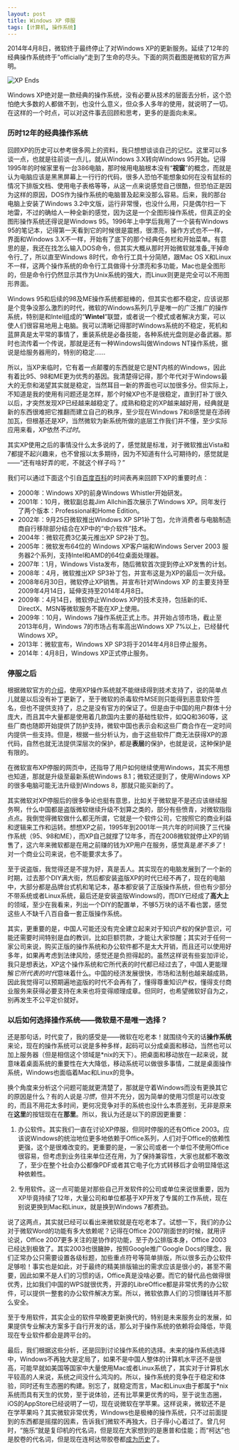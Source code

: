 ```yaml
---
layout: post
title: Windows XP 停服
tags: [计算机, 操作系统]
---
```


2014年4月8日，微软终于最终停止了对Windows XP的更新服务。延续了12年的经典操作系统终于“officially”走到了生命的尽头。下面的网页截图是微软的官方声明。

![XP Ends](/jekyll/figure/MSannouncement.png)

Windows XP绝对是一款经典的操作系统，没有必要从技术的层面去分析，这个恐怕绝大多数的人都做不到，也没什么意义，但众多人多年的使用，就说明了一切。在这样的一个时点，可以对这件事去回顾和思考，更多的是面向未来。

### 历时12年的经典操作系统

回顾XP的历史可以参考很多网上的资料，我只想想谈谈自己的记忆。这里可以多谈一点，也就是往前谈一点儿，就从Windows 3.X转向Windows 95开始。记得1995年的时候家里有一台386电脑，那时候用电脑根本没有“**视窗**”的概念，而就是认为电脑应该是黑黑屏幕上一行行的代码，很多人恐怕不能想象如何在没有鼠标的情况下排版文档、使用电子表格等等，从这一点来说感觉自己很酷，但恐怕正是因为这样的原因，DOS作为操作系统的电脑普及起来没那么容易。后来，我的那台电脑上安装了Windows 3.2中文版，运行非常慢，也没什么用，只是偶尔扫一下地雷，不过的确给人一种全新的感觉，因为这是一个全图形操作系统，但真正的全图形操作系统还得说是Windows 95。1996年上中学后我用了一个装有Windows 95的笔记本，记得第一天看到它的时候很是震撼，很漂亮，操作方式也不一样，界面和Windows 3.X不一样，开始有了底下的那个经典任务栏和开始菜单。有意思的是，我还在找怎么输入DOS命令，但其实大概从那时开始微软就准备_干掉命令行_了，所以直至Windows 8时代，命令行工具十分简陋，跟Mac OS X和Linux不一样，这两个操作系统的命令行工具做得十分漂亮和多功能，Mac也是全图形的，但是命令行仍然显示其作为Unix系统的强大，而Linux则更是完全可以不用图形界面。

Windows 95和后续的98及ME操作系统都挺棒的，但其实也都不稳定，应该说那是个竞争没那么激烈的时代，微软的Windows系列几乎是唯一的广泛推广的操作系统，特别是和Intel组成的“**Wintel**”联盟，或者说一个模式或者解决方案，可以使人们很容易地用上电脑。我可以清晰记得那时Windows系统的不稳定，死机和蓝屏真是太平常的事情了，重装系统是必备技能，各种系统光盘则是必备武器。那时也流传着一个传说，那就是还有一种Windows叫做Windows NT操作系统，据说是给服务器用的，特别的稳定……

所以，当XP来临时，它有着一点颠覆的东西就是它是NT内核的Windows，因此有着比95、98和ME更为优秀的基因。我清楚得记得，那个年代对于Windows最大的无奈和渴望其实就是稳定，当然耳目一新的界面也可以加很多分。但实际上，不知道是我的使用有问题还是怎样，那个时候XP也不是很稳定，直到打补丁很久以后，才突然发现XP已经越来越稳定了。成熟和稳定的XP越来越好用，经典就是新的东西很难把它推翻而建立自己的秩序，至少现在Windows 7和8感觉是在添砖加瓦，但根基还是XP，当然微软为新系统所做的底层工作我们并不懂，至少实际应用来看，XP依然*不过时*。

其实XP使用之后的事情没什么太多说的了，感觉就是标准，对于微软推出Vista和7都提不起兴趣来，也不曾报以太多期待，因为不知道有什么可期待的，感觉就是——“还有啥好弄的呢，不就这个样子吗？”

我们可以通过下面这个引自[百度百科][timeline]的时间表再来回顾下XP的重要时点：

- 2000年：Windows XP的前身Windows Whistler开始研发。
- 2001年：10月，微软副总裁Jim Allchin首次展示了Windows XP。同年发行了两个版本：Professional和Home Edition。
- 2002年：9月25日微软推出Windows XP SP1补丁包，允许消费者与电脑制造商自行移除部分结合在XP中的“中介软件”技术。
- 2004年：微软花费3亿美元推出XP SP2补丁包。
- 2005年：微软发布64位的 Windows XP客户端和Windows Server 2003 服务器2个系列，支持Intel和AMD的64位桌面处理器。
- 2007年：1月，Windows Vista发布，随后微软首次提到停止XP发售的计划。
- 2008年：4月，微软推出XP SP3补丁包，并宣布这是为XP的最后一次升级。
- 2008年6月30日，微软停止XP销售。并宣布针对Windows XP 的主要支持至2009年4月14日，延伸支持至2014年4月8日。
- 2009年：4月14日，微软停止Windows XP的技术支持，包括新的IE、DirectX、MSN等微软服务不能在XP上使用。
- 2009年：10月，Windows 7操作系统正式上市。并开始占领市场，截止至2013年6月，Windows 7的市场占有率高出Windows XP 7%以上，已经替代Windows XP。
- 2013年：微软宣布，Windows XP SP3将于2014年4月8日停止服务。
- 2014年：4月8日，Windows XP正式停止服务。

### 停服之后

根据微软官方的[介绍][annoucement]，使用XP操作系统就不能继续得到技术支持了，说的简单点儿就是以后没有补丁更新了，至于微软的杀毒软件MSE则只能得到恶意软件签名，但也不提供支持了，总之是没有官方的保证了。但是由于中国的用户群体十分庞大，而且其中大量都是使用着几款国内主要的基础性软件，如QQ和360等，这些厂商也随即开始提供了防护支持，微软中国也表示会和这些厂商合作在一定时间内提供一些支持。但是，根据一些分析认为，由于这些软件厂商无法获得XP的源代码，自然也就无法提供深层次的保护，都是**表层**的保护，也就是说，这种保护是有限的。

在微软宣布XP停服的网页中，还指导了用户如何继续使用Windows，其实不用想也知道，那就是升级至最新系统Windows 8.1；微软还提到了，使用Windows XP的很多电脑可能无法升级到Windows 8，那就只能买新的了。

其实微软对XP停服后的很多争论也挺有意思，比如关于微软是不是还应该继续服务啊，什么中国都是盗版微软继续升级不划算之类的，部分有些愤青，对微软指指点点。我倒觉得微软做什么都无所谓，它就是一个软件公司，它按照它的商业利益和逻辑来工作和运转。想想XP之前，1995年到2001年一共六年的时间换了三代操作系统（95、98和ME），而XP自己就撑了12年多，而在2008微软就停止XP的销售了，这六年来微软都是在用之前赚的钱为XP用户在服务，感觉真是*差不多了*！对一个商业公司来说，也不能要求太多了。

至于说盗版，我觉得还是不提为好，真是丢人。其实现在的电脑发展到了一个新的时期，过去那个DIY满大街，然后都安装盗版XP的时代已经不再了，现在的电脑中，大部分都是品牌台式机和笔记本，基本都安装了正版操作系统，但也有少部分不带系统或者Linux系统，最后还是安装盗版Windows的，而DIY已经成了**高大上**的领域，至少在我看来，列出一个DIY的配置单，不够5万块的话不看也罢，感觉这些人不缺千八百自备一套正版操作系统。

其实，更重要的是，中国人可能还没有完全建立起来对于知识产权的保护意识，可能还需要时间特别是血的教训，比如巨额罚款，才能让大家惊醒；其实对于任何一家公司来说，购买正版的操作系统和办公软件都不是太大开销，而且还可以使用好多年，如果再考虑到法律风险，感觉还是负担得起的。虽然这样说有些妄加评论，我只是想表达，XP这个操作系统和它所代表的时代都已经过去了，中国人更能理解*它所代表的时代*意味着什么。中国的经济发展很快，市场和法制也越来越成熟，因此我觉得可以预期遍地盗版的时代不会再有了，懂得尊重知识产权，懂得支付商业服务来获得必要支持在未来也将变得顺理成章。但同时，也希望微软好自为之，别再发生不公平定价就好。

### 以后如何选择操作系统——微软是不是唯一选择？

还是那句话，时代变了，我的感受是——微软在吃老本！就围绕今天的话**操作系统**来论，现在的操作系统可以说是多种多样，起码可以分成桌面和移动，当然也可以加上服务器（但是相信这个领域是*nix的天下）。把桌面和移动放在一起来说，就意味着桌面系统的重要性在大大降低，移动系统可以做很多事情，二就是桌面操作系统，Windows也面临着Mac和Linux的竞争。

换个角度来分析这个问题可能就更清楚了，那就是守着Windows而没有更换其它的原因是什么？有的人说是*习惯*，但并不充分，因为简单的使用习惯是可以改变的，而且不用花太多时间，更何况竞争对手的系统也没什么本质差别，无非是原来在**这里**的按钮现在在**那里**。所以，我认为还是以下的原因更重要：

1. 办公软件。其实我们一直在讨论XP停服，但同时停服的还有Office 2003。应该说Windows的统治地位更多地依赖于Office系列，人们对于Office的依赖性更强，这个是很难改变的。更重要的是，一家公司或者一个单位不使用Office很容易，但考虑到业务往来单位还在用，为了保持兼容性，大家也就都不敢改了，至少在整个社会办公都像PDF或者其它电子化方式转移后才会明显降低这种依赖性。

2. 专用软件。这一点可能是对那些自己开发软件的公司或单位来说很重要，因为XP毕竟持续了12年，大量公司和单位都基于XP开发了专属的工作系统，现在别说更换到Mac和Linux，就是换到Windows 7都费劲。

说了这两点，其实就已经可以看出来微软就是在吃老本了。试想一下，我们的办公对于微软Word的功能有多大依赖呢？记得在Office 2007刚面世的时候，就用评论说，Office 2007更多关注的是协作的功能，至于办公排版本身，Office 2003已经达到极致了。其实2003也很臃肿，按照Google推广Google Docs的理念，我们正常办公只需要设置各级标题，加些重点符号等简单排版，所以很多云办公软件足够啦！事实也是如此，对于最终的精美排版输出的需求应该是很小的，甚至不需要，因此如果不是人们的习惯的话，Office真是没啥必要。而它的替代品也做得很优秀，比如我们中国的WPS就很优秀，开源的LibreOffice都是非常优秀的办公软件，可以提供一整套的办公软件解决方案。所以，微软依靠人们的习惯赚钱并不那么安全。

至于专用软件，其实企业的软件早晚要更新换代的，特别是未来服务业的发展，如果提供专业解决方案多于自行开发的话，那么对于操作系统的依赖将会降低，毕竟现在专业软件都会是跨平台的。

最后，我们根据这些分析，还是回到讨论操作系统的选择。未来的操作系统选择中，Windows不再独大是定局了，如果不是中国人整体的计算机水平还不是很高，可能早就如美国等国家中大量使用Mac或者Linux系统了，其实对于计算机水平较高的人来说，系统之间没什么鸿沟的。所以，操作系统的竞争在于稳定和体验，同时还有生态圈的构建。别忘了，就稳定而言，Mac和Linux由于都属于*nix系统而具有天生的优势，至于说体验，还有比苹果更优秀的吗，至于说生态圈，iOS的AppStore已经说明了一切，现在说微软在学苹果。这样说来，微软还不是在学苹果吗？其实微软非常优秀，Windows也是极棒的操作系统，只不过前面提到的东西都是摇摆的因素，告诉我们微软不再独大，日子得小心着过了。曾几何时，“施乐”就是复印机的代名词，但是现在大家想到的是惠普和佳能；而“柯达”也是胶卷的代名词，但是现在连柯达带胶卷都[成为历史][kodak]了。

[timeline]: http://baike.baidu.com/link?url=EQYk2xs3GtY7Z1SCxwITMwmj0GaIFJy18tS2T2SxVEMtnF2kYr5oAa6FLcJ2cKCV
[annoucement]: http://windows.microsoft.com/zh-cn/windows/end-support-help/
[kodak]: http://cn.wsj.com/gb/20120119/bus142233.asp?source=whatnews2
